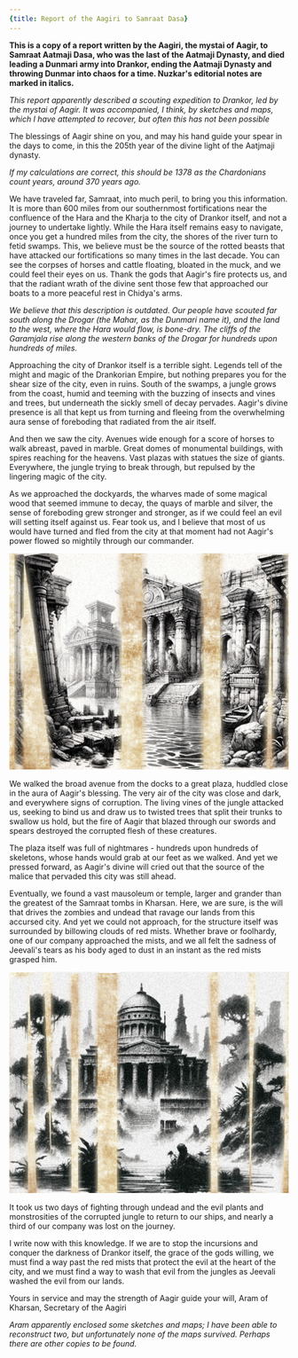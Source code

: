 ```yaml
---
{title: Report of the Aagiri to Samraat Dasa}
---
```

**This is a copy of a report written by the Aagiri, the mystai of Aagir, to Samraat Aatmaji Dasa, who was the last of the Aatmaji Dynasty, and died leading a Dunmari army into Drankor, ending the Aatmaji Dynasty and throwing Dunmar into chaos for a time. Nuzkar's editorial notes are marked in italics.**

*This report apparently described a scouting expedition to Drankor, led by the mystai of Aagir. It was accompanied, I think, by sketches and maps, which I have attempted to recover, but often this has not been possible*

The blessings of Aagir shine on you, and may his hand guide your spear in the days to come, in this the 205th year of the divine light of the Aatjmaji dynasty. 

*If my calculations are correct, this should be 1378 as the Chardonians count years, around 370 years ago.*

We have traveled far, Samraat, into much peril, to bring you this information. It is more than 600 miles from our southernmost fortifications near the confluence of the Hara and the Kharja to the city of Drankor itself, and not a journey to undertake lightly. While the Hara itself remains easy to navigate, once you get a hundred miles from the city, the shores of the river turn to fetid swamps. This, we believe must be the source of the rotted beasts that have attacked our fortifications so many times in the last decade. You can see the corpses of horses and cattle floating, bloated in the muck, and we could feel their eyes on us. Thank the gods that Aagir's fire protects us, and that the radiant wrath of the divine sent those few that approached our boats to a more peaceful rest in Chidya's arms. 

*We believe that this description is outdated. Our people have scouted far south along the Drogar (the Mahar, as the Dunmari name it), and the land to the west, where the Hara would flow, is bone-dry. The cliffs of the Garamjala rise along the western banks of the Drogar for hundreds upon hundreds of miles.*

Approaching the city of Drankor itself is a terrible sight. Legends tell of the might and magic of the Drankorian Empire, but nothing prepares you for the shear size of the city, even in ruins. South of the swamps, a jungle grows from the coast, humid and teeming with the buzzing of insects and vines and trees, but underneath the sickly smell of decay pervades. Aagir's divine presence is all that kept us from turning and fleeing from the overwhelming aura sense of foreboding that radiated from the air itself. 

And then we saw the city. Avenues wide enough for a score of horses to walk abreast, paved in marble. Great domes of monumental buildings, with spires reaching for the heavens. Vast plazas with statues the size of giants. Everywhere, the jungle trying to break through, but repulsed by the lingering magic of the city. 

As we approached the dockyards, the wharves made of some magical wood that seemed immune to decay, the quays of marble and silver, the sense of foreboding grew stronger and stronger, as if we could feel an evil will setting itself against us. Fear took us, and I believe that most of us would have turned and fled from the city at that moment had not Aagir's power flowed so mightily through our commander. 

![Drankor Drawing 2](../../../assets/drankor-drawing-2.png)

We walked the broad avenue from the docks to a great plaza, huddled close in the aura of Aagir's blessing. The very air of the city was close and dark, and everywhere signs of corruption. The living vines of the jungle attacked us, seeking to bind us and draw us to twisted trees that split their trunks to swallow us hold, but the fire of Aagir that blazed through our swords and spears destroyed the corrupted flesh of these creatures. 

The plaza itself was full of nightmares - hundreds upon hundreds of skeletons, whose hands would grab at our feet as we walked. And yet we pressed forward, as Aagir's divine will cried out that the source of the malice that pervaded this city was still ahead. 

Eventually, we found a vast mausoleum or temple, larger and grander than the greatest of the Samraat tombs in Kharsan. Here, we are sure, is the will that drives the zombies and undead that ravage our lands from this accursed city. And yet we could not approach, for the structure itself was surrounded by billowing clouds of red mists. Whether brave or foolhardy, one of our company approached the mists, and we all felt the sadness of Jeevali's tears as his body aged to dust in an instant as the red mists grasped him. 

![Drankor Drawing 1](../../../assets/drankor-drawing-1.png)

It took us two days of fighting through undead and the evil plants and monstrosities of the corrupted jungle to return to our ships, and nearly a third of our company was lost on the journey.

I write now with this knowledge. If we are to stop the incursions and conquer the darkness of Drankor itself, the grace of the gods willing, we must find a way past the red mists that protect the evil at the heart of the city, and we must find a way to wash that evil from the jungles as Jeevali washed the evil from our lands. 

Yours in service and may the strength of Aagir guide your will,
Aram of Kharsan, Secretary of the Aagiri

*Aram apparently enclosed some sketches and maps; I have been able to reconstruct two, but unfortunately none of the maps survived. Perhaps there are other copies to be found.*